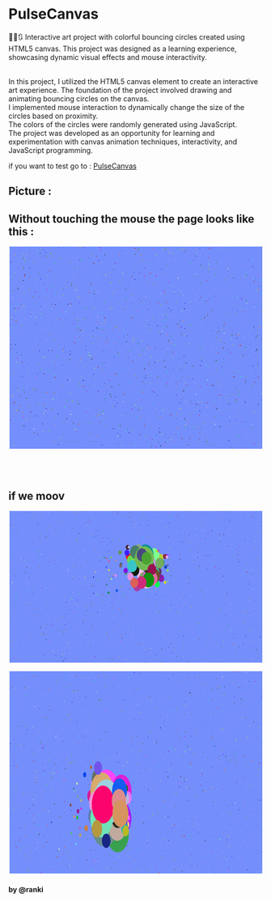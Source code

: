 # PulseCanvas
🎨🔵🔃 Interactive art project with colorful bouncing circles created using HTML5 canvas. This project was designed as a learning experience, showcasing dynamic visual effects and mouse interactivity.<br><br>

<p>
In this project, I utilized the HTML5 canvas element to create an interactive art experience. The foundation of the project involved drawing and animating bouncing circles on the canvas.<br>
I implemented mouse interaction to dynamically change the size of the circles based on proximity.<br>
The colors of the circles were randomly generated using JavaScript.<br>
The project was developed as an opportunity for learning and experimentation with canvas animation techniques, interactivity, and JavaScript programming.<br></p>

if you want to test go to : [PulseCanvas](https://raanki.github.io/PulseCanvas/)<br>

## Picture :

## Without touching the mouse the page looks like this :
  <p align="center"><img src="./img/demo3.PNG" width="500" height="400" /></p><br><br>
  
## if we moov
  <p align="center"><img src="./img/demo1.PNG"  width="500" height="300" /></p>
  <p align="center"><img src="./img/demo2.PNG" width="500" height="400" /></p>

#### by @ranki
